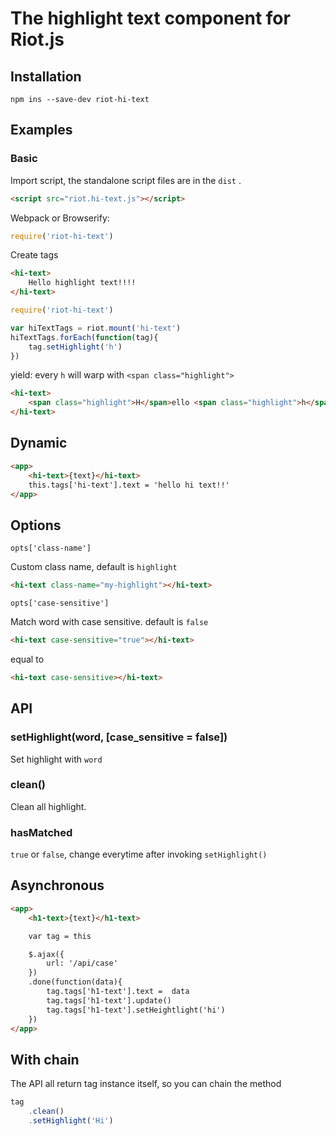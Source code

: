 # The highlight text component for Riot.js

## Installation
	npm ins --save-dev riot-hi-text

## Examples
### Basic

Import script, the standalone script files are in the `dist` .
```html
<script src="riot.hi-text.js"></script>
```
Webpack or Browserify:

```js
require('riot-hi-text')
```

Create tags

```html
<hi-text>
	Hello highlight text!!!!
</hi-text>
```

```js
require('riot-hi-text')

var hiTextTags = riot.mount('hi-text')
hiTextTags.forEach(function(tag){
	tag.setHighlight('h')
})
```

yield: 
every `h` will warp with `<span class="highlight">`

```html
<hi-text>
	<span class="highlight">H</span>ello <span class="highlight">h</span>ig<span class="highlight">h</span>lig<span class="highlight">h</span>t text!!!!
</hi-text>
```

## Dynamic
```html
<app>
	<hi-text>{text}</hi-text>
	this.tags['hi-text'].text = 'hello hi text!!'
</app>
```


## Options

`opts['class-name']`

Custom class name, default is `highlight`

```html
<hi-text class-name="my-highlight"></hi-text>
```

`opts['case-sensitive'] `

Match word with case sensitive. default is `false`

```html
<hi-text case-sensitive="true"></hi-text>
```
equal to
```html
<hi-text case-sensitive></hi-text>
```

## API

### setHighlight(word, [case_sensitive = false])
Set highlight with `word`

### clean()
Clean all highlight.

### hasMatched
`true` or `false`, change everytime after invoking  `setHighlight()`


## Asynchronous
```html
<app>
	<h1-text>{text}</h1-text>

	var tag = this

	$.ajax({
		url: '/api/case'
	})
	.done(function(data){
		tag.tags['h1-text'].text =  data
		tag.tags['h1-text'].update()
		tag.tags['h1-text'].setHeightlight('hi')
	})
</app>
```


## With chain
The API all return tag instance itself, so you can chain the method
```js
tag
	.clean()
	.setHighlight('Hi')
```
